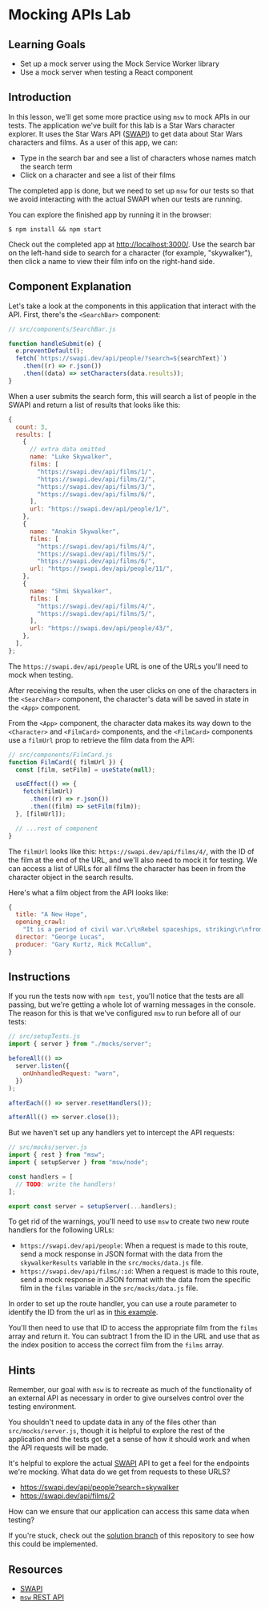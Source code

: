# Mocking APIs Lab

## Learning Goals

- Set up a mock server using the Mock Service Worker library
- Use a mock server when testing a React component

## Introduction

In this lesson, we'll get some more practice using `msw` to mock APIs in our
tests. The application we've built for this lab is a Star Wars character
explorer. It uses the Star Wars API ([SWAPI][swapi]) to get data about Star Wars
characters and films. As a user of this app, we can:

- Type in the search bar and see a list of characters whose names match the
  search term
- Click on a character and see a list of their films

The completed app is done, but we need to set up `msw` for our tests so that we
avoid interacting with the actual SWAPI when our tests are running.

You can explore the finished app by running it in the browser:

```console
$ npm install && npm start
```

Check out the completed app at [http://localhost:3000/](http://localhost:3000/).
Use the search bar on the left-hand side to search for a character (for example,
"skywalker"), then click a name to view their film info on the right-hand side.

## Component Explanation

Let's take a look at the components in this application that interact with the
API. First, there's the `<SearchBar>` component:

```js
// src/components/SearchBar.js

function handleSubmit(e) {
  e.preventDefault();
  fetch(`https://swapi.dev/api/people/?search=${searchText}`)
    .then((r) => r.json())
    .then((data) => setCharacters(data.results));
}
```

When a user submits the search form, this will search a list of people in the
SWAPI and return a list of results that looks like this:

```js
{
  count: 3,
  results: [
    {
      // extra data omitted
      name: "Luke Skywalker",
      films: [
        "https://swapi.dev/api/films/1/",
        "https://swapi.dev/api/films/2/",
        "https://swapi.dev/api/films/3/",
        "https://swapi.dev/api/films/6/",
      ],
      url: "https://swapi.dev/api/people/1/",
    },
    {
      name: "Anakin Skywalker",
      films: [
        "https://swapi.dev/api/films/4/",
        "https://swapi.dev/api/films/5/",
        "https://swapi.dev/api/films/6/",
      url: "https://swapi.dev/api/people/11/",
    },
    {
      name: "Shmi Skywalker",
      films: [
        "https://swapi.dev/api/films/4/",
        "https://swapi.dev/api/films/5/",
      ],
      url: "https://swapi.dev/api/people/43/",
    },
  ],
};
```

The `https://swapi.dev/api/people` URL is one of the URLs you'll need to mock
when testing.

After receiving the results, when the user clicks on one of the characters in
the `<SearchBar>` component, the character's data will be saved in state in the
`<App>` component.

From the `<App>` component, the character data makes its way down to the
`<Character>` and `<FilmCard>` components, and the `<FilmCard>` components use a
`filmUrl` prop to retrieve the film data from the API:

```js
// src/components/FilmCard.js
function FilmCard({ filmUrl }) {
  const [film, setFilm] = useState(null);

  useEffect(() => {
    fetch(filmUrl)
      .then((r) => r.json())
      .then((film) => setFilm(film));
  }, [filmUrl]);

  // ...rest of component
}
```

The `filmUrl` looks like this: `https://swapi.dev/api/films/4/`, with the ID of
the film at the end of the URL, and we'll also need to mock it for testing. We
can access a list of URLs for all films the character has been in from the
character object in the search results.

Here's what a film object from the API looks like:

```js
{
  title: "A New Hope",
  opening_crawl:
    "It is a period of civil war.\r\nRebel spaceships, striking\r\nfrom a hidden base, have won\r\ntheir first victory against\r\nthe evil Galactic Empire.\r\n\r\nDuring the battle, Rebel\r\nspies managed to steal secret\r\nplans to the Empire's\r\nultimate weapon, the DEATH\r\nSTAR, an armored space\r\nstation with enough power\r\nto destroy an entire planet.\r\n\r\nPursued by the Empire's\r\nsinister agents, Princess\r\nLeia races home aboard her\r\nstarship, custodian of the\r\nstolen plans that can save her\r\npeople and restore\r\nfreedom to the galaxy....",
  director: "George Lucas",
  producer: "Gary Kurtz, Rick McCallum",
}
```

## Instructions

If you run the tests now with `npm test`, you'll notice that the tests are all
passing, but we're getting a whole lot of warning messages in the console. The
reason for this is that we've configured `msw` to run before all of our tests:

```js
// src/setupTests.js
import { server } from "./mocks/server";

beforeAll(() =>
  server.listen({
    onUnhandledRequest: "warn",
  })
);

afterEach(() => server.resetHandlers());

afterAll(() => server.close());
```

But we haven't set up any handlers yet to intercept the API requests:

```js
// src/mocks/server.js
import { rest } from "msw";
import { setupServer } from "msw/node";

const handlers = [
  // TODO: write the handlers!
];

export const server = setupServer(...handlers);
```

To get rid of the warnings, you'll need to use `msw` to create two new route
handlers for the following URLs:

- `https://swapi.dev/api/people`: When a request is made to this route, send a
  mock response in JSON format with the data from the `skywalkerResults`
  variable in the `src/mocks/data.js` file.
- `https://swapi.dev/api/films/:id`: When a request is made to this route, send
  a mock response in JSON format with the data from the specific film in the
  `films` variable in the `src/mocks/data.js` file.

In order to set up the route handler, you can use a route parameter to identify
the ID from the url as in
[this example](https://mswjs.io/docs/api/rest#examples).

You'll then need to use that ID to access the appropriate film from the `films`
array and return it. You can subtract 1 from the ID in the URL and use that as
the index position to access the correct film from the `films` array.

## Hints

Remember, our goal with `msw` is to recreate as much of the functionality of an
external API as necessary in order to give ourselves control over the testing
environment.

You shouldn't need to update data in any of the files other than
`src/mocks/server.js`, though it is helpful to explore the rest of the
application and the tests got get a sense of how it should work and when the API
requests will be made.

It's helpful to explore the actual [SWAPI][swapi] API to get a feel for the
endpoints we're mocking. What data do we get from requests to these URLS?

- https://swapi.dev/api/people?search=skywalker
- https://swapi.dev/api/films/2

How can we ensure that our application can access this same data when testing?

If you're stuck, check out the [solution branch][solution] of this repository to
see how this could be implemented.

## Resources

- [SWAPI][swapi]
- [`msw` REST API][msw rest]

[swapi]: https://swapi.dev/documentation
[msw rest]: https://mswjs.io/docs/api/rest
[solution]:
  https://github.com/learn-co-curriculum/react-hooks-tdd-mocking-apis-lab/blob/solution/src/mocks/server.js
